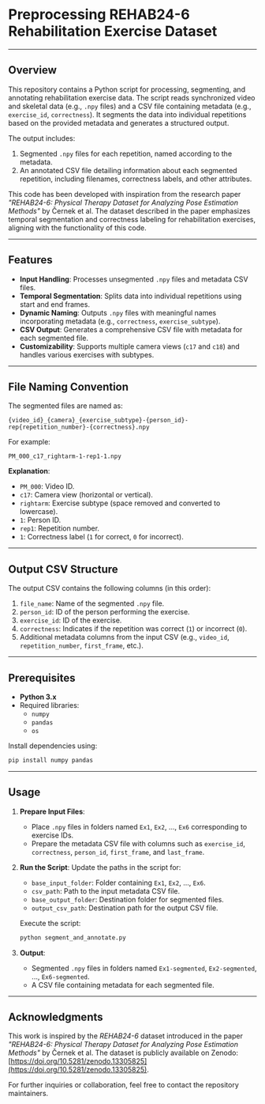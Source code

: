 
# Preprocessing REHAB24-6 Rehabilitation Exercise Dataset

---

## Overview

This repository contains a Python script for processing, segmenting, and annotating rehabilitation exercise data. The script reads synchronized video and skeletal data (e.g., `.npy` files) and a CSV file containing metadata (e.g., `exercise_id`, `correctness`). It segments the data into individual repetitions based on the provided metadata and generates a structured output. 

The output includes:
1. Segmented `.npy` files for each repetition, named according to the metadata.
2. An annotated CSV file detailing information about each segmented repetition, including filenames, correctness labels, and other attributes.

This code has been developed with inspiration from the research paper *"REHAB24-6: Physical Therapy Dataset for Analyzing Pose Estimation Methods"* by Černek et al. The dataset described in the paper emphasizes temporal segmentation and correctness labeling for rehabilitation exercises, aligning with the functionality of this code.

---

## Features

- **Input Handling**: Processes unsegmented `.npy` files and metadata CSV files.
- **Temporal Segmentation**: Splits data into individual repetitions using start and end frames.
- **Dynamic Naming**: Outputs `.npy` files with meaningful names incorporating metadata (e.g., `correctness`, `exercise_subtype`).
- **CSV Output**: Generates a comprehensive CSV file with metadata for each segmented file.
- **Customizability**: Supports multiple camera views (`c17` and `c18`) and handles various exercises with subtypes.

---

## File Naming Convention

The segmented files are named as:
```
{video_id}_{camera}_{exercise_subtype}-{person_id}-rep{repetition_number}-{correctness}.npy
```

For example:
```
PM_000_c17_rightarm-1-rep1-1.npy
```

**Explanation**:
- `PM_000`: Video ID.
- `c17`: Camera view (horizontal or vertical).
- `rightarm`: Exercise subtype (space removed and converted to lowercase).
- `1`: Person ID.
- `rep1`: Repetition number.
- `1`: Correctness label (`1` for correct, `0` for incorrect).

---

## Output CSV Structure

The output CSV contains the following columns (in this order):
1. `file_name`: Name of the segmented `.npy` file.
2. `person_id`: ID of the person performing the exercise.
3. `exercise_id`: ID of the exercise.
4. `correctness`: Indicates if the repetition was correct (`1`) or incorrect (`0`).
5. Additional metadata columns from the input CSV (e.g., `video_id`, `repetition_number`, `first_frame`, etc.).

---

## Prerequisites

- **Python 3.x**
- Required libraries:
  - `numpy`
  - `pandas`
  - `os`

Install dependencies using:
```bash
pip install numpy pandas
```

---

## Usage

1. **Prepare Input Files**:
   - Place `.npy` files in folders named `Ex1`, `Ex2`, ..., `Ex6` corresponding to exercise IDs.
   - Prepare the metadata CSV file with columns such as `exercise_id`, `correctness`, `person_id`, `first_frame`, and `last_frame`.

2. **Run the Script**:
   Update the paths in the script for:
   - `base_input_folder`: Folder containing `Ex1`, `Ex2`, ..., `Ex6`.
   - `csv_path`: Path to the input metadata CSV file.
   - `base_output_folder`: Destination folder for segmented files.
   - `output_csv_path`: Destination path for the output CSV file.

   Execute the script:
   ```bash
   python segment_and_annotate.py
   ```

3. **Output**:
   - Segmented `.npy` files in folders named `Ex1-segmented`, `Ex2-segmented`, ..., `Ex6-segmented`.
   - A CSV file containing metadata for each segmented file.

---


## Acknowledgments

This work is inspired by the *REHAB24-6* dataset introduced in the paper *"REHAB24-6: Physical Therapy Dataset for Analyzing Pose Estimation Methods"* by Černek et al. The dataset is publicly available on Zenodo: [https://doi.org/10.5281/zenodo.13305825](https://doi.org/10.5281/zenodo.13305825).

For further inquiries or collaboration, feel free to contact the repository maintainers.
